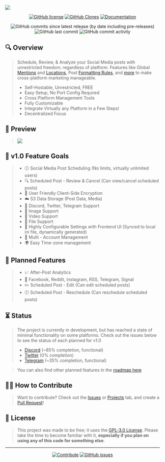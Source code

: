 
<a href="https://github.com/Visualistic-Studios/Media-Manager/wiki/">
<p class="aligncenter">
<img src="https://raw.githubusercontent.com/Visualistic-Studios/Media-Manager/release/wiki/img/Media-Manager-Title%20-%20Transparent%20-%20Partial.png"></img>
</p></a>


<p align='center'>
     <a href="https://github.com/Visualistic-Studios/Media-Manager/blob/release/LICENSE"><img alt="GitHub license" src="https://img.shields.io/github/license/Visualistic-Studios/Media-Manager?style=for-the-badge"></a>     
     <a href='https://github.com/MShawon/github-clone-count-badge'><img alt='GitHub Clones' src='https://img.shields.io/badge/dynamic/json?color=success&label=Clone&query=count&url=https://gist.githubusercontent.com/imVisBot/11288afe7bf0e3790e6c07adcf8a739e/raw/clone.json&logo=github&style=for-the-badge'></a>
     <a href="https://github.com/Visualistic-Studios/Media-Manager/wiki"><img alt="Documentation" src="https://img.shields.io/badge/Wiki-In%20Progress-orange?style=for-the-badge"></a>     
     
</p>

<p align='center'>
      <img alt="GitHub commits since latest release (by date including pre-releases)" src="https://img.shields.io/github/commits-since/Visualistic-Studios/Media-Manager/latest/release?include_prereleases&style=for-the-badge">
      <img alt="GitHub last commit" src="https://img.shields.io/github/last-commit/Visualistic-Studios/Media-Manager?style=for-the-badge">
      <img alt="GitHub commit activity" src="https://img.shields.io/github/commit-activity/m/Visualistic-Studios/Media-Manager?style=for-the-badge">
      

</p>

## 🔍 Overview 
> Schedule, Review, & Analyze your Social Media posts with unrestricted freedom; regardless of platform. Features like Global [Mentions](https://github.com/Visualistic-Studios/Media-Manager/issues/60) and [Locations](https://github.com/Visualistic-Studios/Media-Manager/issues/77), Post [Formatting Rules](https://github.com/Visualistic-Studios/Media-Manager/issues/37), and [more](https://github.com/Visualistic-Studios/Media-Manager/projects/1) to make cross-platform marketing manageable. 
   > * Self-Hostable, Unrestricted, FREE
   > * Easy Setup, No Port Config Required
   > * Cross Platform Management Tools
   > * Fully Customizable
   > * Integrate Virtually any Platform in a Few Steps!
   > * Decentralized Focus

## 👋 Preview 

> <img src="https://raw.githubusercontent.com/Visualistic-Studios/Media-Manager/release/wiki/gif/Media-Manager-Preview.gif"></img>

## 👀 v1.0 Feature Goals 
> * 🕕 Social Media Post Scheduling (No limits, virtually unlimited users) 
> * 🔍 Scheduled Post - Review & Cancel (Can view/cancel scheduled posts) 
> * 🔐 User Friendly Client-Side Encryption 
> * ☁️ S3 Data Storage (Post Data, Media) 
> * 💬 Discord, Twitter, Telegram Support 
> * 🎑 Image Support 
> * 📀 Video Support 
> * 💾 File Support 
> * 🔧 Highly Configurable Settings with Frontend UI (Synced to local ini file, dynamically generated) 
> * 👥 Multi - Account Management 
> * 🌍 Easy Time-zone management 



## 📍 Planned Features 
> * 📈 After-Post Analytics 
> * 💬 Facebook, Reddit, Instagram, RSS, Telegram, Signal 
> * ✏️ Scheduled Post - Edit (Can edit scheduled posts) 
> * 🕕 Scheduled Post - Reschedule (Can reschedule scheduled posts) 



## ⏳ Status 
> The project is currently in development, but has reached a state of minimal functionality on some platforms. Check out the issues below to see the status of each planned for v1.0
> - [Discord](https://github.com/Visualistic-Studios/Media-Manager/issues/13) (~85% completion, functional)
> - [Twitter](https://github.com/Visualistic-Studios/Media-Manager/issues/12) (0% completion)
> - [Telegram](https://github.com/Visualistic-Studios/Media-Manager/issues/51) (~35% completion, functional)

> You can also find other planned features in the [roadmap here](https://github.com/Visualistic-Studios/Media-Manager/projects/1)



## 🧑‍💻 How to Contribute 
> Want to contribute? Check out the [Issues](https://github.com/Visualistic-Studios/Media-Manager/issues) or [Projects](https://github.com/Visualistic-Studios/Media-Manager/projects) tab, and create a [Pull Request](https://github.com/Visualistic-Studios/Media-Manager/pulls)! 

## 🧠 License 

> This project was made to be free; it uses the [GPL-3.0 License](https://github.com/Visualistic-Studios/Media-Manager/blob/main/LICENSE). Please take the time to become familiar with it, **especially if you plan on using any of this code for something else**. 


---

<p align='center'>
     <a href="https://github.com/Visualistic-Studios/Media-Manager/wiki/Contributing"><img alt="Contribute" src="https://img.shields.io/badge/Contributions-Open-blue?style=for-the-badge"></a>     
     <a href="https://github.com/Visualistic-Studios/Media-Manager/issues"><img alt="GitHub issues" src="https://img.shields.io/github/issues/Visualistic-Studios/Media-Manager?style=for-the-badge"></a>
</p>

